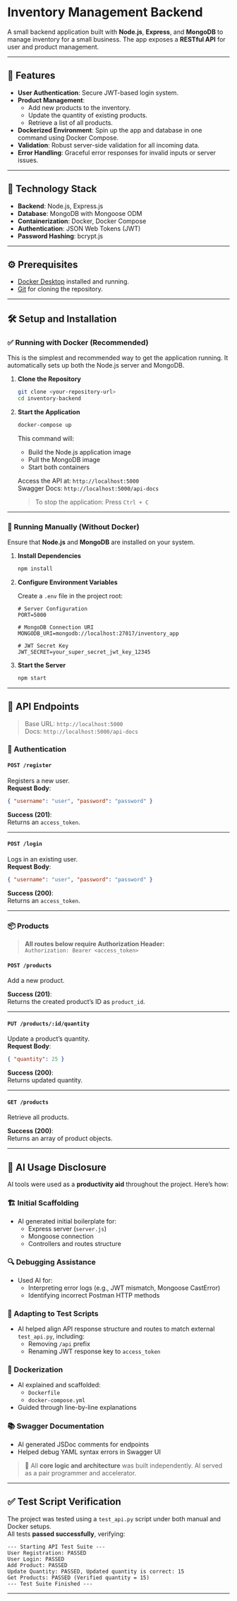 # Inventory Management Backend

A small backend application built with **Node.js**, **Express**, and **MongoDB** to manage inventory for a small business. The app exposes a **RESTful API** for user and product management.

---

## 🚀 Features

- **User Authentication**: Secure JWT-based login system.
- **Product Management**:
  - Add new products to the inventory.
  - Update the quantity of existing products.
  - Retrieve a list of all products.
- **Dockerized Environment**: Spin up the app and database in one command using Docker Compose.
- **Validation**: Robust server-side validation for all incoming data.
- **Error Handling**: Graceful error responses for invalid inputs or server issues.

---

## 🧰 Technology Stack

- **Backend**: Node.js, Express.js  
- **Database**: MongoDB with Mongoose ODM  
- **Containerization**: Docker, Docker Compose  
- **Authentication**: JSON Web Tokens (JWT)  
- **Password Hashing**: bcrypt.js

---

## ⚙️ Prerequisites

- [Docker Desktop](https://www.docker.com/products/docker-desktop) installed and running.
- [Git](https://git-scm.com/downloads) for cloning the repository.

---

## 🛠️ Setup and Installation

### ✅ Running with Docker (Recommended)

This is the simplest and recommended way to get the application running. It automatically sets up both the Node.js server and MongoDB.

1. **Clone the Repository**

   ```bash
   git clone <your-repository-url>
   cd inventory-backend
   ```

2. **Start the Application**

   ```bash
   docker-compose up
   ```

   This command will:
   - Build the Node.js application image
   - Pull the MongoDB image
   - Start both containers

   Access the API at: `http://localhost:5000`  
   Swagger Docs: `http://localhost:5000/api-docs`

   > To stop the application: Press `Ctrl + C`

---

### 🧪 Running Manually (Without Docker)

Ensure that **Node.js** and **MongoDB** are installed on your system.

1. **Install Dependencies**

   ```bash
   npm install
   ```

2. **Configure Environment Variables**

   Create a `.env` file in the project root:

   ```env
   # Server Configuration
   PORT=5000

   # MongoDB Connection URI
   MONGODB_URI=mongodb://localhost:27017/inventory_app

   # JWT Secret Key
   JWT_SECRET=your_super_secret_jwt_key_12345
   ```

3. **Start the Server**

   ```bash
   npm start
   ```

---

## 📡 API Endpoints

> Base URL: `http://localhost:5000`  
> Docs: `http://localhost:5000/api-docs`

### 🔐 Authentication

#### `POST /register`

Registers a new user.  
**Request Body**:
```json
{ "username": "user", "password": "password" }
```

**Success (201)**:  
Returns an `access_token`.

---

#### `POST /login`

Logs in an existing user.  
**Request Body**:
```json
{ "username": "user", "password": "password" }
```

**Success (200)**:  
Returns an `access_token`.

---

### 📦 Products

> **All routes below require Authorization Header:**  
> `Authorization: Bearer <access_token>`

#### `POST /products`

Add a new product.

**Success (201)**:  
Returns the created product’s ID as `product_id`.

---

#### `PUT /products/:id/quantity`

Update a product’s quantity.  
**Request Body**:
```json
{ "quantity": 25 }
```

**Success (200)**:  
Returns updated quantity.

---

#### `GET /products`

Retrieve all products.

**Success (200)**:  
Returns an array of product objects.

---

## 🧠 AI Usage Disclosure

AI tools were used as a **productivity aid** throughout the project. Here’s how:

### 🏗️ Initial Scaffolding

- AI generated initial boilerplate for:
  - Express server (`server.js`)
  - Mongoose connection
  - Controllers and routes structure

### 🔍 Debugging Assistance

- Used AI for:
  - Interpreting error logs (e.g., JWT mismatch, Mongoose CastError)
  - Identifying incorrect Postman HTTP methods

### 🔧 Adapting to Test Scripts

- AI helped align API response structure and routes to match external `test_api.py`, including:
  - Removing `/api` prefix
  - Renaming JWT response key to `access_token`

### 🚢 Dockerization

- AI explained and scaffolded:
  - `Dockerfile`
  - `docker-compose.yml`
- Guided through line-by-line explanations

### 📚 Swagger Documentation

- AI generated JSDoc comments for endpoints
- Helped debug YAML syntax errors in Swagger UI

> 🧠 All **core logic and architecture** was built independently. AI served as a pair programmer and accelerator.

---

## ✅ Test Script Verification

The project was tested using a `test_api.py` script under both manual and Docker setups.  
All tests **passed successfully**, verifying:

```text
--- Starting API Test Suite ---
User Registration: PASSED
User Login: PASSED
Add Product: PASSED
Update Quantity: PASSED, Updated quantity is correct: 15
Get Products: PASSED (Verified quantity = 15)
--- Test Suite Finished ---
```

---


